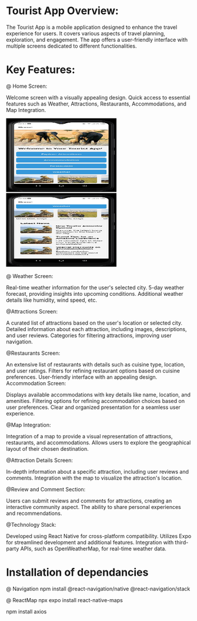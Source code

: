 # Tourist App Overview:

The Tourist App is a mobile application designed to enhance the travel experience for users. It covers various aspects of travel planning, exploration, and engagement. The app offers a user-friendly interface with multiple screens dedicated to different functionalities.

# Key Features:

@ Home Screen:

Welcome screen with a visually appealing design.
Quick access to essential features such as Weather, Attractions, Restaurants, Accommodations, and Map Integration.

<img src="./assets/imgs/home1.jpeg" alt="" width="300" height="200">
<img src="./assets/imgs/home2.jpeg" alt="" width="300" height="200">

@ Weather Screen:

Real-time weather information for the user's selected city.
5-day weather forecast, providing insights into upcoming conditions.
Additional weather details like humidity, wind speed, etc.

@Attractions Screen:

A curated list of attractions based on the user's location or selected city.
Detailed information about each attraction, including images, descriptions, and user reviews.
Categories for filtering attractions, improving user navigation.

@Restaurants Screen:

An extensive list of restaurants with details such as cuisine type, location, and user ratings.
Filters for refining restaurant options based on cuisine preferences.
User-friendly interface with an appealing design.
Accommodation Screen:

Displays available accommodations with key details like name, location, and amenities.
Filtering options for refining accommodation choices based on user preferences.
Clear and organized presentation for a seamless user experience.

@Map Integration:

Integration of a map to provide a visual representation of attractions, restaurants, and accommodations.
Allows users to explore the geographical layout of their chosen destination.

@Attraction Details Screen:

In-depth information about a specific attraction, including user reviews and comments.
Integration with the map to visualize the attraction's location.

@Review and Comment Section:

Users can submit reviews and comments for attractions, creating an interactive community aspect.
The ability to share personal experiences and recommendations.

@Technology Stack:

Developed using React Native for cross-platform compatibility.
Utilizes Expo for streamlined development and additional features.
Integration with third-party APIs, such as OpenWeatherMap, for real-time weather data.

# Installation of dependancies

@ Navigation 
npm install @react-navigation/native @react-navigation/stack

@ ReactMap
npx expo install react-native-maps

npm install axios
